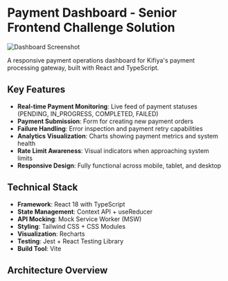 # Payment Dashboard - Senior Frontend Challenge Solution

![Dashboard Screenshot](./screenshots/dashboard.png) <!-- Add actual screenshot path -->

A responsive payment operations dashboard for Kifiya's payment processing gateway, built with React and TypeScript.

## Key Features

- **Real-time Payment Monitoring**: Live feed of payment statuses (PENDING, IN_PROGRESS, COMPLETED, FAILED)
- **Payment Submission**: Form for creating new payment orders
- **Failure Handling**: Error inspection and payment retry capabilities
- **Analytics Visualization**: Charts showing payment metrics and system health
- **Rate Limit Awareness**: Visual indicators when approaching system limits
- **Responsive Design**: Fully functional across mobile, tablet, and desktop

## Technical Stack

- **Framework**: React 18 with TypeScript
- **State Management**: Context API + useReducer
- **API Mocking**: Mock Service Worker (MSW)
- **Styling**: Tailwind CSS + CSS Modules
- **Visualization**: Recharts
- **Testing**: Jest + React Testing Library
- **Build Tool**: Vite

## Architecture Overview
